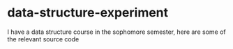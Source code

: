 # data-structure-experiment
I have a data structure course in the sophomore semester, here are some of the relevant source code

